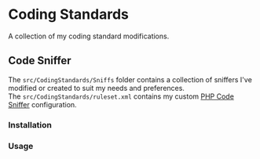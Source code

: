 # Coding Standards

A collection of my coding standard modifications.

## Code Sniffer
The `src/CodingStandards/Sniffs` folder contains a collection of sniffers I've modified or created to suit my needs and preferences.  
The `src/CodingStandards/ruleset.xml` contains my custom [PHP Code Sniffer](!g) configuration.

### Installation

### Usage